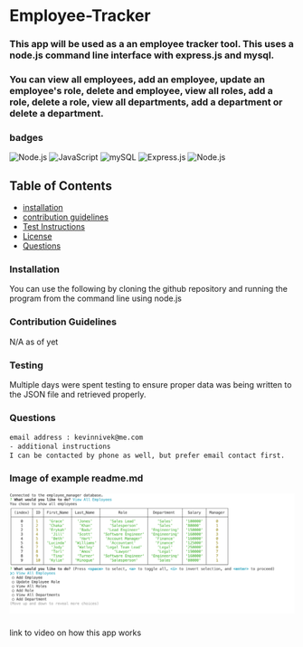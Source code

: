# Employee-Tracker

### This app will be used as a an employee tracker tool. This uses a node.js command line interface with express.js and mysql.
### You can view all employees, add an employee, update an employee's role, delete and employee, view all roles, add a role, delete a role, view all departments, add a department or delete a department.


### badges
![Node.js](https://img.shields.io/badge/Nodejs-License-blue)
![JavaScript](https://img.shields.io/badge/JavaScript-License-yellowgreen)
![mySQL](https://img.shields.io/badge/mySQL-License-lightgrey)
![Express.js](https://img.shields.io/badge/Express.js-License-yellowgreen)
![Node.js](https://img.shields.io/badge/Nodejs-License-blue)
## Table of Contents

- [installation](#installation)
- [contribution guidelines](#contribution)
- [Test Instructions](#testing)
- [License](#license)
- [Questions](#questions)

### Installation
You can use the following by cloning the github repository and running the program from the command line using node.js



### Contribution Guidelines
N/A as of yet
### Testing
Multiple days were spent testing to ensure proper data was being written to the JSON file and retrieved properly.
### Questions
    email address : kevinnivek@me.com
    - additional instructions 
    I can be contacted by phone as well, but prefer email contact first.

### Image of example readme.md

<img src="./Employee_manager_screenshot.png" alt="Getting started">



### 
link to video on how this app works 

